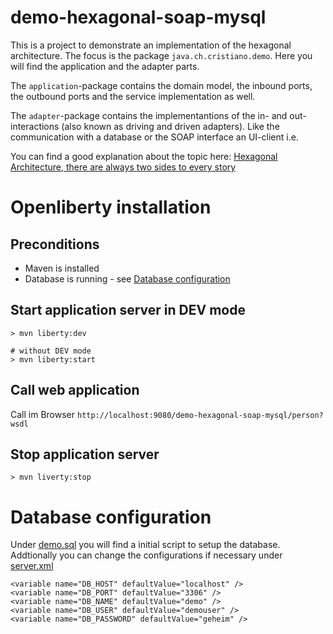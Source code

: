 # demo-hexagonal-soap-mysql

This is a project to demonstrate an implementation of the hexagonal architecture. The focus is the package `java.ch.cristiano.demo`. Here you will find the application and the adapter parts.

The `application`-package contains the domain model, the inbound ports, the outbound ports and the service implementation as well.

The `adapter`-package contains the implementantions of the in- and out-interactions (also known as driving and driven adapters). Like the communication with a database or the SOAP interface an UI-client i.e.

You can find a good explanation about the topic here: [Hexagonal Architecture, there are always two sides to every story](https://medium.com/ssense-tech/hexagonal-architecture-there-are-always-two-sides-to-every-story-bc0780ed7d9c)

# Openliberty installation
## Preconditions
- Maven is installed
- Database is running - see [Database configuration](#database-configuration)

## Start application server in DEV mode
    > mvn liberty:dev

    # without DEV mode
    > mvn liberty:start

## Call web application
Call im Browser `http://localhost:9080/demo-hexagonal-soap-mysql/person?wsdl`

## Stop application server
    > mvn liverty:stop

# Database configuration

Under [demo.sql](/src/main/resources/sql/demo.sql) you will find a initial script to setup the database. Addtionally you can change the configurations if necessary under [server.xml](src/main/liberty/config/server.xml)

    <variable name="DB_HOST" defaultValue="localhost" />
    <variable name="DB_PORT" defaultValue="3306" />
    <variable name="DB_NAME" defaultValue="demo" />
    <variable name="DB_USER" defaultValue="demouser" />
    <variable name="DB_PASSWORD" defaultValue="geheim" />
